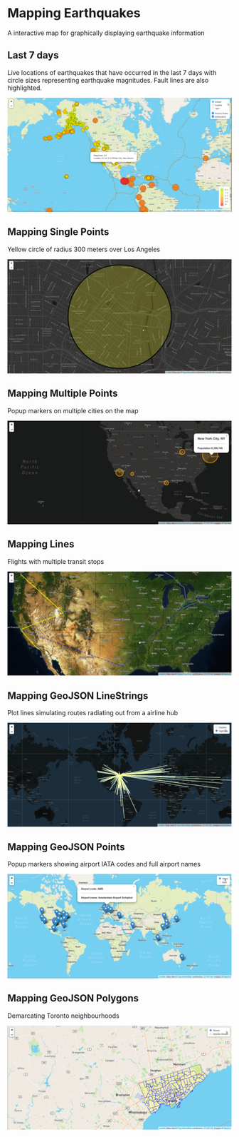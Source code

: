 # Mapping Earthquakes

A interactive map for graphically displaying earthquake information 

## Last 7 days

Live locations of earthquakes that have occurred in the last 7 days with circle sizes representing earthquake magnitudes. Fault lines are also highlighted.

![](img/Earthquakes_past7days.png)

## Mapping Single Points

Yellow circle of radius 300 meters over Los Angeles

![](img/Mapping_Single_Points.png)

## Mapping Multiple Points

Popup markers on multiple cities on the map

![](img/Mapping_Multiple_Points.png)

## Mapping Lines

Flights with multiple transit stops

![](img/Mapping_Lines.png)

## Mapping GeoJSON LineStrings

Plot lines simulating routes radiating out from a airline hub

![](img/Mapping_GeoJSON_LineStrings.png)

## Mapping GeoJSON Points

Popup markers showing airport IATA codes and full airport names

![](img/Mapping_GeoJSON_Points.png)

## Mapping GeoJSON Polygons

Demarcating Toronto neighbourhoods 

![](img/Mapping_GeoJSON_Polygons.png)

